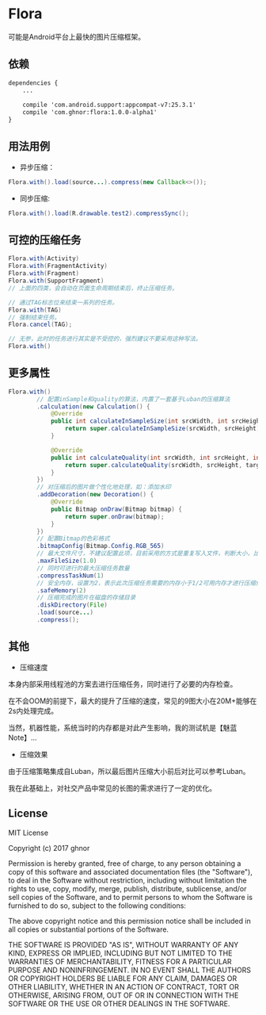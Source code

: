 # Flora

可能是Android平台上最快的图片压缩框架。

## 依赖

```xml
dependencies {
	...
	
    compile 'com.android.support:appcompat-v7:25.3.1'
    compile 'com.ghnor:flora:1.0.0-alpha1'
}
```

## 用法用例

* 异步压缩：

```java
Flora.with().load(source...).compress(new Callback<>());
```

* 同步压缩:

```java
Flora.with().load(R.drawable.test2).compressSync();
```

## 可控的压缩任务

```java
Flora.with(Activity)
Flora.with(FragmentActivity)
Flora.with(Fragment)
Flora.with(SupportFragment)
// 上面的四类，会自动在页面生命周期结束后，终止压缩任务。

// 通过TAG标志位来结束一系列的任务。
Flora.with(TAG)
// 强制结束任务。
Flora.cancel(TAG);

// 无参，此时的任务进行其实是不受控的，强烈建议不要采用这种写法。
Flora.with() 
```

## 更多属性
```java
Flora.with()
        // 配置inSample和quality的算法，内置了一套基于Luban的压缩算法
        .calculation(new Calculation() {
            @Override
            public int calculateInSampleSize(int srcWidth, int srcHeight) {
                return super.calculateInSampleSize(srcWidth, srcHeight);
            }

            @Override
            public int calculateQuality(int srcWidth, int srcHeight, int targetWidth, int targetHeight) {
                return super.calculateQuality(srcWidth, srcHeight, targetWidth, targetHeight);
            }
        })
        // 对压缩后的图片做个性化地处理，如：添加水印
        .addDecoration(new Decoration() {
            @Override
            public Bitmap onDraw(Bitmap bitmap) {
                return super.onDraw(bitmap);
            }
        })
        // 配置Bitmap的色彩格式
        .bitmapConfig(Bitmap.Config.RGB_565)
        // 最大文件尺寸，不建议配置此项，目前采用的方式是重复写入文件，判断大小，比较耗时
        .maxFileSize(1.0)
        // 同时可进行的最大压缩任务数量
        .compressTaskNum(1)
        // 安全内存，设置为2，表示此次压缩任务需要的内存小于1/2可用内存才进行压缩任务
        .safeMemory(2)
        // 压缩完成的图片在磁盘的存储目录
        .diskDirectory(File)
        .load(source...)
        .compress();
```

## 其他

* 压缩速度

本身内部采用线程池的方案去进行压缩任务，同时进行了必要的内存检查。

在不会OOM的前提下，最大的提升了压缩的速度，常见的9图大小在20M+能够在2s内处理完成。

当然，机器性能，系统当时的内存都是对此产生影响，我的测试机是【魅蓝Note】...

* 压缩效果

由于压缩策略集成自Luban，所以最后图片压缩大小前后对比可以参考Luban。

我在此基础上，对社交产品中常见的长图的需求进行了一定的优化。

## License

MIT License

Copyright (c) 2017 ghnor

Permission is hereby granted, free of charge, to any person obtaining a copy
of this software and associated documentation files (the "Software"), to deal
in the Software without restriction, including without limitation the rights
to use, copy, modify, merge, publish, distribute, sublicense, and/or sell
copies of the Software, and to permit persons to whom the Software is
furnished to do so, subject to the following conditions:

The above copyright notice and this permission notice shall be included in all
copies or substantial portions of the Software.

THE SOFTWARE IS PROVIDED "AS IS", WITHOUT WARRANTY OF ANY KIND, EXPRESS OR
IMPLIED, INCLUDING BUT NOT LIMITED TO THE WARRANTIES OF MERCHANTABILITY,
FITNESS FOR A PARTICULAR PURPOSE AND NONINFRINGEMENT. IN NO EVENT SHALL THE
AUTHORS OR COPYRIGHT HOLDERS BE LIABLE FOR ANY CLAIM, DAMAGES OR OTHER
LIABILITY, WHETHER IN AN ACTION OF CONTRACT, TORT OR OTHERWISE, ARISING FROM,
OUT OF OR IN CONNECTION WITH THE SOFTWARE OR THE USE OR OTHER DEALINGS IN THE
SOFTWARE.

